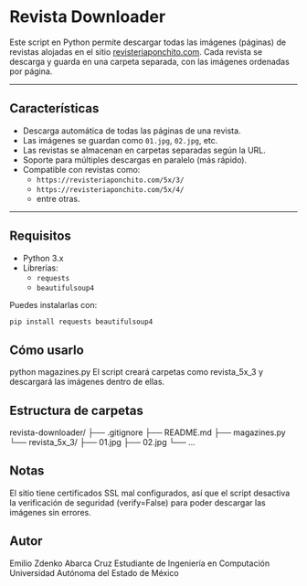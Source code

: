 # Revista Downloader

Este script en Python permite descargar todas las imágenes (páginas) de revistas alojadas en el sitio [revisteriaponchito.com](https://revisteriaponchito.com). Cada revista se descarga y guarda en una carpeta separada, con las imágenes ordenadas por página.

---

## Características

- Descarga automática de todas las páginas de una revista.
- Las imágenes se guardan como `01.jpg`, `02.jpg`, etc.
- Las revistas se almacenan en carpetas separadas según la URL.
- Soporte para múltiples descargas en paralelo (más rápido).
- Compatible con revistas como:
  - `https://revisteriaponchito.com/5x/3/`
  - `https://revisteriaponchito.com/5x/4/`
  - entre otras.

---

## Requisitos

- Python 3.x
- Librerías:
  - `requests`
  - `beautifulsoup4`

Puedes instalarlas con:

```bash
pip install requests beautifulsoup4
```

## Cómo usarlo
python magazines.py
El script creará carpetas como revista_5x_3 y descargará las imágenes dentro de ellas.

## Estructura de carpetas
revista-downloader/
├── .gitignore
├── README.md
├── magazines.py
└── revista_5x_3/
    ├── 01.jpg
    ├── 02.jpg
    └── ...

## Notas
El sitio tiene certificados SSL mal configurados, así que el script desactiva la verificación de seguridad (verify=False) para poder descargar las imágenes sin errores.

## Autor
Emilio Zdenko Abarca Cruz
Estudiante de Ingeniería en Computación
Universidad Autónoma del Estado de México
